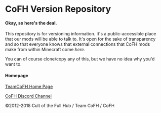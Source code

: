 CoFH Version Repository
====================================
#### Okay, so here's the deal.

This repository is for versioning information. It's a public-accessible place that our mods will be able to talk to. It's open for the sake of transparency and so that everyone knows that external connections that CoFH mods make from within Minecraft come *here.*

You can of course clone/copy any of this, but we have no idea why you'd want to.

#### Homepage

[TeamCoFH Home Page](https://teamcofh.com/)

[CoFH Discord Channel](https://discordapp.com/invite/uRKrnbH)

©2012-2018 Cult of the Full Hub / Team CoFH / CoFH
